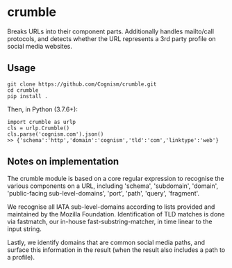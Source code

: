# crumble
Breaks URLs into their component parts. Additionally handles mailto/call
protocols, and detects whether the URL represents a 3rd party profile on
social media websites.

## Usage

```
git clone https://github.com/Cognism/crumble.git
cd crumble
pip install .
```

Then, in Python (3.7.6+):

```
import crumble as urlp
cls = urlp.Crumble()
cls.parse('cognism.com').json()
>> {'schema':'http','domain':'cognism','tld':'com','linktype':'web'}
```

## Notes on implementation

The crumble module is based on a core regular expression to recognise
the various components on a URL, including 'schema', 'subdomain', 'domain',
'public-facing sub-level-domains', 'port', 'path', 'query', 'fragment'.

We recognise all IATA sub-level-domains according to lists provided and
maintained by the Mozilla Foundation. Identification of TLD matches is
done via fastmatch, our in-house fast-substring-matcher, in time linear to
the input string.

Lastly, we identify domains that are common social media paths, and surface
this information in the result (when the result also includes a path to a
profile).
